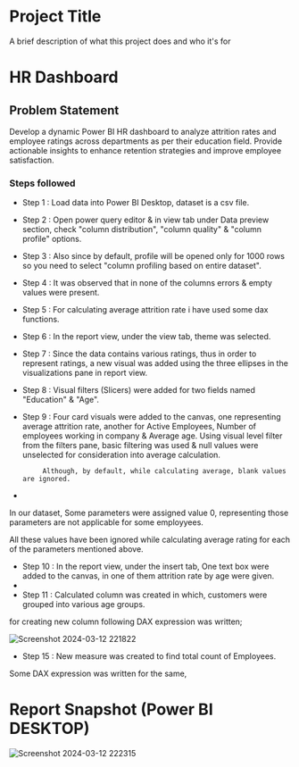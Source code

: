 
# Project Title

A brief description of what this project does and who it's for

# HR Dashboard



## Problem Statement

Develop a dynamic Power BI HR dashboard to analyze attrition rates and employee ratings across departments as per their education field. Provide actionable insights to enhance retention strategies and improve employee satisfaction.


### Steps followed 

- Step 1 : Load data into Power BI Desktop, dataset is a csv file.
- Step 2 : Open power query editor & in view tab under Data preview section, check "column distribution", "column quality" & "column profile" options.
- Step 3 : Also since by default, profile will be opened only for 1000 rows so you need to select "column profiling based on entire dataset".
- Step 4 : It was observed that in none of the columns errors & empty values were present.
- Step 5 : For calculating average attrition rate i have used some dax functions. 
- Step 6 : In the report view, under the view tab, theme was selected.
- Step 7 : Since the data contains various ratings, thus in order to represent ratings, a new visual was added using the three ellipses in the visualizations pane in report view. 
- Step 8 : Visual filters (Slicers) were added for two fields named "Education" & "Age".
- Step 9 : Four card visuals were added to the canvas, one representing average attrition rate, another for Active Employees, Number of employees working in company & Average age.
           Using visual level filter from the filters pane, basic filtering was used & null values were unselected for consideration into average calculation.
           
           Although, by default, while calculating average, blank values are ignored.
-   
In our dataset, Some parameters were assigned value 0, representing those parameters are not applicable for some employyees.

All these values have been ignored while calculating average rating for each of the parameters mentioned above.

- Step 10 : In the report view, under the insert tab, One text box were added to the canvas, in one of them attrition rate by age were given.
-  
- Step 11 : Calculated column was created in which, customers were grouped into various age groups.

for creating new column following DAX expression was written;
       


![Screenshot 2024-03-12 221822](https://github.com/SaakarThakare/HR-DATA-ANALYSIS/assets/128837809/2fdbfb7b-47ae-4be8-be89-ae1edb0136df)

        
- Step 15 : New measure was created to find total count of Employees.

Some DAX expression was written for the same,

 

 # Report Snapshot (Power BI DESKTOP)

 
![Screenshot 2024-03-12 222315](https://github.com/SaakarThakare/HR-DATA-ANALYSIS/assets/128837809/848f0123-d481-4967-9526-cd30db7b1424)


